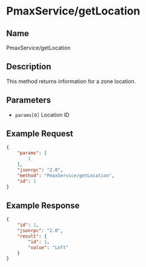 # PmaxService/getLocation

## Name
PmaxService/getLocation

## Description
This method returns information for a zone location.

## Parameters
- `params[0]` Location ID

## Example Request
```json
{
    "params": [
        1
    ],
    "jsonrpc": "2.0",
    "method": "PmaxService/getLocation",
    "id": 1
}
```

## Example Response
```json
{
    "id": 1,
    "jsonrpc": "2.0",
    "result": {
        "id": 1,
        "value": "Loft"
    }
}
```